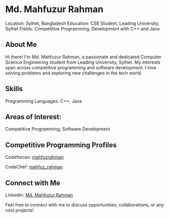# Md. Mahfuzur Rahman
Location: Sylhet, Bangladesh Education: CSE Student, Leading University, Sylhet Fields: Competitive Programming, Development with C++ and Java

## About Me
Hi there! I'm Md. Mahfuzur Rahman, a passionate and dedicated Computer Science Engineering student from Leading University, Sylhet. My interests span across competitive programming and software development. I love solving problems and exploring new challenges in the tech world.

## Skills
Programming Languages: C++, Java

## Areas of Interest: 
Competitive Programming, Software Development

## Competitive Programming Profiles
Codeforces: [mahfuzrahman](https://codeforces.com/profile/mahfuzrahman)

CodeChef: [mahfuz_rahman](https://www.codechef.com/users/mahfuz_rahman)

## Connect with Me
LinkedIn: [Md. Mahfuzur Rahman](linkedin.com/in/md-mahfuzur-rahman-152747256)

Feel free to connect with me to discuss opportunities, collaborations, or any cool projects!

<!---
mahfuzRahman189/mahfuzRahman189 is a ✨ special ✨ repository because its `README.md` (this file) appears on your GitHub profile.
You can click the Preview link to take a look at your changes.
--->
